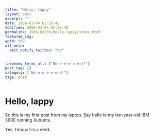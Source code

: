 ```yaml
---
title: "Hello, lappy"
layout: post
excerpt: ""
date: 2009-03-04 02:28:42
modified: 2009-03-04 02:28:42
permalink: 2009/03/03/hello-lappy/index.html
featured_img: 
wpid: 569
all_meta: 
  aktt_notify_twitter: "no"
  
  
taxonomy_terms_all: ["Ne-e-e-e-e-erd!"]
post_tag: []
category: ["Ne-e-e-e-e-erd!"]
tags: post
---
```


# Hello, lappy

So this is my first post from my laptop. Say hello to my ten-year-old IBM 390E running Xubuntu.

Yes, I know I’m a nerd.